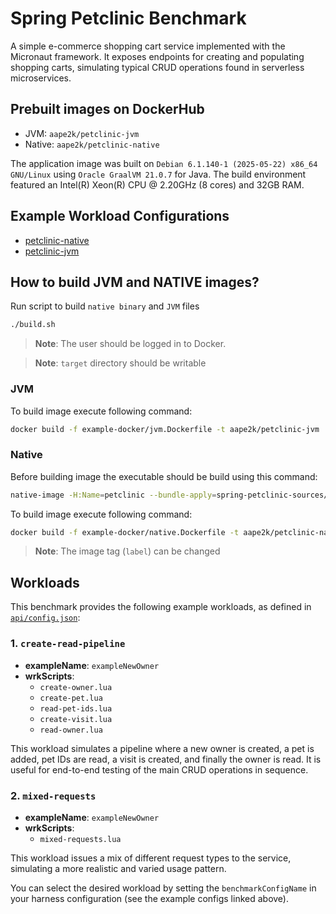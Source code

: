 # Spring Petclinic Benchmark

A simple e-commerce shopping cart service implemented with the Micronaut framework. It exposes endpoints for creating and populating shopping carts, simulating typical CRUD operations found in serverless microservices.

## Prebuilt images on DockerHub

- JVM: `aape2k/petclinic-jvm`
- Native: `aape2k/petclinic-native`

The application image was built on `Debian 6.1.140-1 (2025-05-22) x86_64 GNU/Linux` using 
`Oracle GraalVM 21.0.7` for Java. The build environment featured an Intel(R) Xeon(R) CPU @ 2.20GHz (8 cores) and 32GB RAM.

## Example Workload Configurations

- [petclinic-native](../../example-configs/petclinic-native.json)
- [petclinic-jvm](../../example-configs/petclinic-jvm.json)

## How to build JVM and NATIVE images?

Run script to build `native binary` and `JVM` files
```bash
./build.sh
```

> **Note**: The user should be logged in to Docker.

> **Note**: `target` directory should be writable

### JVM

To build image execute following command:
```bash
docker build -f example-docker/jvm.Dockerfile -t aape2k/petclinic-jvm .
```

### Native

Before building image the executable should be build using this command:
```bash
native-image -H:Name=petclinic --bundle-apply=spring-petclinic-sources/target/spring-petclinic-3.0.0-SNAPSHOT.nib
```

To build image execute following command:
```bash
docker build -f example-docker/native.Dockerfile -t aape2k/petclinic-native .
```
> **Note**: The image tag (`label`) can be changed

## Workloads

This benchmark provides the following example workloads, as defined in [`api/config.json`](./api/config.json):

### 1. `create-read-pipeline`

- **exampleName**: `exampleNewOwner`
- **wrkScripts**:
  - `create-owner.lua`
  - `create-pet.lua`
  - `read-pet-ids.lua`
  - `create-visit.lua`
  - `read-owner.lua`

This workload simulates a pipeline where a new owner is created, a pet is added, 
pet IDs are read, a visit is created, and finally the owner is read. It is useful
 for end-to-end testing of the main CRUD operations in sequence.

### 2. `mixed-requests`

- **exampleName**: `exampleNewOwner`
- **wrkScripts**:
  - `mixed-requests.lua`

This workload issues a mix of different request types to the service, simulating a more realistic and varied usage pattern.

You can select the desired workload by setting the `benchmarkConfigName` in your harness configuration (see the example configs linked above).



